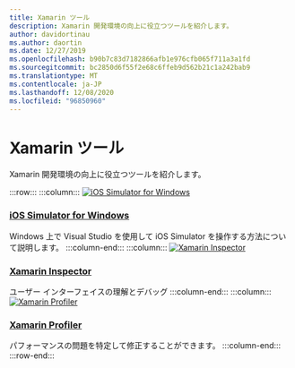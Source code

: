 ```yaml
---
title: Xamarin ツール
description: Xamarin 開発環境の向上に役立つツールを紹介します。
author: davidortinau
ms.author: daortin
ms.date: 12/27/2019
ms.openlocfilehash: b90b7c83d7182866afb1e976cfb065f711a3a1fd
ms.sourcegitcommit: bc2850d6f55f2e68c6ffeb9d562b21c1a242bab9
ms.translationtype: MT
ms.contentlocale: ja-JP
ms.lasthandoff: 12/08/2020
ms.locfileid: "96850960"
---
```

# <a name="xamarin-tools"></a>Xamarin ツール

Xamarin 開発環境の向上に役立つツールを紹介します。

:::row:::
    :::column:::
[![iOS Simulator for Windows](~/media/index/xamarin-tools-windows-simulator.svg?branch=master)](~/tools/ios-simulator/index.md)

### <a name="ios-simulator-for-windows"></a>[iOS Simulator for Windows](~/tools/ios-simulator/index.md)

Windows 上で Visual Studio を使用して iOS Simulator を操作する方法について説明します。
    :::column-end:::
    :::column:::
[![Xamarin Inspector](~/media/index/xamarin-tools-inspector.svg?branch=master)](~/tools/inspector/index.md)

### <a name="xamarin-inspector"></a>[Xamarin Inspector](~/tools/inspector/index.md)

ユーザー インターフェイスの理解とデバッグ
    :::column-end:::
    :::column:::
[![Xamarin Profiler](~/media/index/xamarin-tools-profiler.svg?branch=master)](~/tools/profiler/index.md)

### <a name="xamarin-profiler"></a>[Xamarin Profiler](~/tools/profiler/index.md)

パフォーマンスの問題を特定して修正することができます。
    :::column-end:::
:::row-end:::

